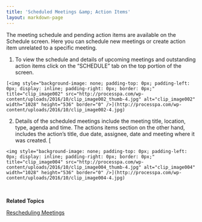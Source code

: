 ```yaml
---
title: 'Scheduled Meetings &amp; Action Items'
layout: markdown-page
---
```

The meeting schedule and pending action items are available on the Schedule screen. Here you can schedule new meetings or create action item unrelated to a specific meeting.

  1. To view the schedule and details of upcoming meetings and outstanding action items click on the “SCHEDULE” tab on the top portion of the screen.
  
    [<img style="background-image: none; padding-top: 0px; padding-left: 0px; display: inline; padding-right: 0px; border: 0px;" title="clip_image002" src="http://processpa.com/wp-content/uploads/2016/10/clip_image002_thumb-4.jpg" alt="clip_image002" width="1028" height="536" border="0" />](http://processpa.com/wp-content/uploads/2016/10/clip_image002-4.jpg)
  2. Details of the scheduled meetings include the meeting title, location, type, agenda and time. The actions items section on the other hand, includes the action’s title, due date, assignee, date and meeting where it was created. [
  
    <img style="background-image: none; padding-top: 0px; padding-left: 0px; display: inline; padding-right: 0px; border: 0px;" title="clip_image004" src="http://processpa.com/wp-content/uploads/2016/10/clip_image004_thumb-4.jpg" alt="clip_image004" width="1028" height="536" border="0" />](http://processpa.com/wp-content/uploads/2016/10/clip_image004-4.jpg)

&nbsp;

**Related Topics**

[Rescheduling Meetings](http://processpa.com/quick-start-guide/scheduled-meetings-action-items/rescheduling-meetings/)
